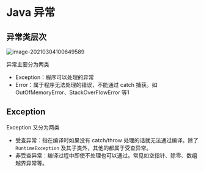 # Java 异常

## 异常类层次

![image-20210304100649589](C:\Users\aasus\AppData\Roaming\Typora\typora-user-images\image-20210304100649589.png)

异常主要分为两类

- Exception：程序可以处理的异常
- Error：属于程序无法处理的错误，不能通过 catch 捕获。如 OutOfMemoryError、StackOverFlowError 等1

## Exception

Exception 又分为两类

- 受查异常：指在编译时如果没有 catch/throw 处理的话就无法通过编译。除了 `RuntimeException` 及其子类外，其他的都属于受查异常。
- 非受查异常：编译过程中即使不处理也可以通过。常见如空指针、除零、数组越界异常等。